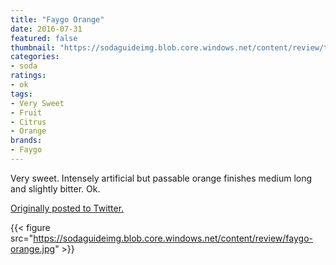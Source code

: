 ```yaml
---
title: "Faygo Orange"
date: 2016-07-31
featured: false
thumbnail: "https://sodaguideimg.blob.core.windows.net/content/review/thumbs/faygo-orange.jpg"
categories:
- soda
ratings:
- ok
tags:
- Very Sweet
- Fruit
- Citrus
- Orange
brands:
- Faygo
---
```


Very sweet. Intensely artificial but passable orange finishes medium long and slightly bitter. Ok.

[Originally posted to Twitter.](https://twitter.com/Cavorter/status/759863916713406468)

{{< figure src="https://sodaguideimg.blob.core.windows.net/content/review/faygo-orange.jpg" >}}


